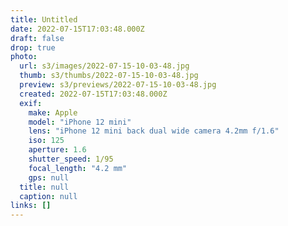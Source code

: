 ```yaml
---
title: Untitled
date: 2022-07-15T17:03:48.000Z
draft: false
drop: true
photo:
  url: s3/images/2022-07-15-10-03-48.jpg
  thumb: s3/thumbs/2022-07-15-10-03-48.jpg
  preview: s3/previews/2022-07-15-10-03-48.jpg
  created: 2022-07-15T17:03:48.000Z
  exif:
    make: Apple
    model: "iPhone 12 mini"
    lens: "iPhone 12 mini back dual wide camera 4.2mm f/1.6"
    iso: 125
    aperture: 1.6
    shutter_speed: 1/95
    focal_length: "4.2 mm"
    gps: null
  title: null
  caption: null
links: []
---
```

